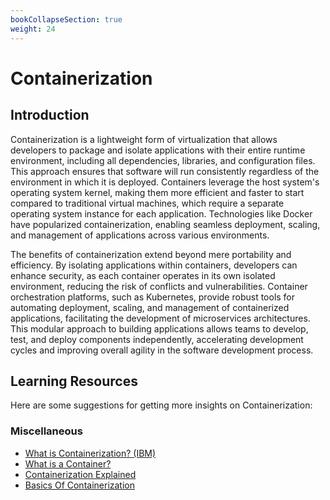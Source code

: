 ```yaml
---
bookCollapseSection: true
weight: 24
---
```


# Containerization

## Introduction

Containerization is a lightweight form of virtualization that allows developers to package and 
isolate applications with their entire runtime environment, including all dependencies, 
libraries, and configuration files. This approach ensures that software will run consistently 
regardless of the environment in which it is deployed. 
Containers leverage the host system's operating system kernel, making them more efficient and 
faster to start compared to traditional virtual machines, which require a separate operating 
system instance for each application. Technologies like Docker have popularized containerization, 
enabling seamless deployment, scaling, and management of applications across various environments.

The benefits of containerization extend beyond mere portability and efficiency. 
By isolating applications within containers, developers can enhance security, 
as each container operates in its own isolated environment, reducing the risk 
of conflicts and vulnerabilities. Container orchestration platforms, such as Kubernetes, 
provide robust tools for automating deployment, scaling, and management of containerized 
applications, facilitating the development of microservices architectures. 
This modular approach to building applications allows teams to develop, test, 
and deploy components independently, accelerating development cycles and 
improving overall agility in the software development process.


## Learning Resources

Here are some suggestions for getting more insights on Containerization:

### Miscellaneous
- [What is Containerization? (IBM)](https://www.ibm.com/topics/containerization)
- [What is a Container?](https://www.docker.com/resources/what-container/)
- [Containerization Explained](https://www.youtube.com/watch?v=0qotVMX-J5s)
- [Basics Of Containerization](https://www.youtube.com/watch?v=GbgrNoKYhUU)
